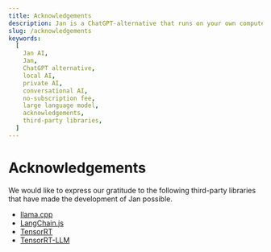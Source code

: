 ```yaml
---
title: Acknowledgements
description: Jan is a ChatGPT-alternative that runs on your own computer, with a local API server.
slug: /acknowledgements
keywords:
  [
    Jan AI,
    Jan,
    ChatGPT alternative,
    local AI,
    private AI,
    conversational AI,
    no-subscription fee,
    large language model,
    acknowledgements,
    third-party libraries,
  ]
---
```


<head>
    <title>Acknowledgements - Jan</title>
    <meta name="description" content="Jan is a ChatGPT-alternative that runs on your own computer, with a local API server. Explore the third-party libraries that have contributed to the development of Jan.">
    <meta name="keywords" content="Jan AI, Jan, ChatGPT alternative, local AI, private AI, conversational AI, no-subscription fee, large language model, acknowledgements, third-party libraries">
    <meta property="og:title" content="Acknowledgements - Jan">
    <meta property="og:description" content="Jan is a ChatGPT-alternative that runs on your own computer, with a local API server. Explore the third-party libraries that have contributed to the development of Jan.">
    <meta property="og:url" content="https://yourwebsite.com/acknowledgements">
    <meta name="twitter:card" content="summary">
    <meta name="twitter:title" content="Acknowledgements - Jan">
    <meta name="twitter:description" content="Jan is a ChatGPT-alternative that runs on your own computer, with a local API server. Explore the third-party libraries that have contributed to the development of Jan.">
</head>

# Acknowledgements

We would like to express our gratitude to the following third-party libraries that have made the development of Jan possible.

- [llama.cpp](https://github.com/ggerganov/llama.cpp/blob/master/LICENSE)
- [LangChain.js](https://github.com/langchain-ai/langchainjs/blob/main/LICENSE)
- [TensorRT](https://github.com/NVIDIA/TensorRT/blob/main/LICENSE)
- [TensorRT-LLM](https://github.com/NVIDIA/TensorRT-LLM/blob/main/LICENSE)
